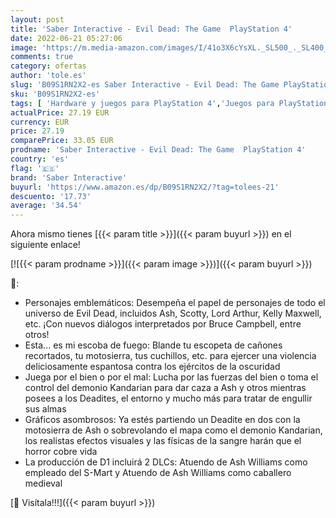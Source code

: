 ```yaml
---
layout: post
title: 'Saber Interactive - Evil Dead: The Game  PlayStation 4'
date: 2022-06-21 05:27:06
image: 'https://m.media-amazon.com/images/I/41o3X6cYsXL._SL500_._SL400_.jpg'
comments: true
category: ofertas
author: 'tole.es'
slug: 'B09S1RN2X2-es Saber Interactive - Evil Dead: The Game PlayStation 4'
sku: 'B09S1RN2X2-es'
tags: [ 'Hardware y juegos para PlayStation 4','Juegos para PlayStation 4','Videojuegos','playstation','saber interactive','🇪🇸', ]
actualPrice: 27.19 EUR
currency: EUR
price: 27.19
comparePrice: 33.05 EUR
prodname: 'Saber Interactive - Evil Dead: The Game  PlayStation 4'
country: 'es'
flag: '🇪🇸'
brand: 'Saber Interactive'
buyurl: 'https://www.amazon.es/dp/B09S1RN2X2/?tag=tolees-21'
descuento: '17.73'
average: '34.54'
---
```


Ahora mismo tienes [{{< param title >}}]({{< param buyurl >}}) en el siguiente enlace!

[![{{< param prodname >}}]({{< param image >}})]({{< param buyurl >}})

🔎:

- Personajes emblemáticos: Desempeña el papel de personajes de todo el universo de Evil Dead, incluidos Ash, Scotty, Lord Arthur, Kelly Maxwell, etc. ¡Con nuevos diálogos interpretados por Bruce Campbell, entre otros!
- Esta... es mi escoba de fuego: Blande tu escopeta de cañones recortados, tu motosierra, tus cuchillos, etc. para ejercer una violencia deliciosamente espantosa contra los ejércitos de la oscuridad
- Juega por el bien o por el mal: Lucha por las fuerzas del bien o toma el control del demonio Kandarian para dar caza a Ash y otros mientras posees a los Deadites, el entorno y mucho más para tratar de engullir sus almas
- Gráficos asombrosos: Ya estés partiendo un Deadite en dos con la motosierra de Ash o sobrevolando el mapa como el demonio Kandarian, los realistas efectos visuales y las físicas de la sangre harán que el horror cobre vida
- La producción de D1 incluirá 2 DLCs: Atuendo de Ash Williams como empleado del S-Mart y Atuendo de Ash Williams como caballero medieval

[🛒 Visítala!!!]({{< param buyurl >}})

